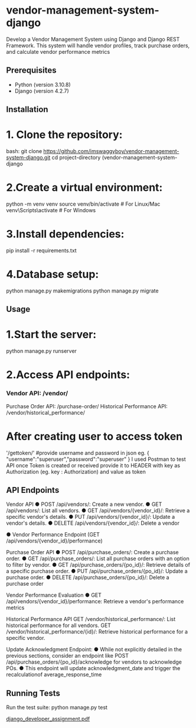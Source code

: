 # vendor-management-system-django

Develop a Vendor Management System using Django and Django REST Framework. This
system will handle vendor profiles, track purchase orders, and calculate vendor performance
metrics

## Prerequisites

- Python (version 3.10.8)
- Django (version 4.2.7)

## Installation

# 1. Clone the repository:
   bash:
   git clone https://github.com/imswaggyboy/vendor-management-system-django.git
   cd project-directory (vendor-management-system-django

# 2.Create a virtual environment:
python -m venv venv
source venv/bin/activate  # For Linux/Mac
venv\Scripts\activate     # For Windows

# 3.Install dependencies:
pip install -r requirements.txt

# 4.Database setup:
python manage.py makemigrations
python manage.py migrate

## Usage
# 1.Start the server:
python manage.py runserver

# 2.Access API endpoints:

### Vendor API: /vendor/
Purchase Order API: /purchase-order/
Historical Performance API: /vendor/historical_performance/

# After creating user to access token
'/gettoken/' #provide username and password in json eg. { "username":"superuser","password":"superuser" }
I used Postman to test API
once Token is created or received provide it to HEADER
with key as Authorization (eg. key : Authorization) and value as token <received-token> 


## API Endpoints
Vendor API
● POST /api/vendors/: Create a new vendor.
● GET /api/vendors/: List all vendors.
● GET /api/vendors/{vendor_id}/: Retrieve a specific vendor's details.
● PUT /api/vendors/{vendor_id}/: Update a vendor's details.
● DELETE /api/vendors/{vendor_id}/: Delete a vendor

● Vendor Performance Endpoint (GET /api/vendors/{vendor_id}/performance)

Purchase Order API
● POST /api/purchase_orders/: Create a purchase order.
● GET /api/purchase_orders/: List all purchase orders with an option to filter by vendor.
● GET /api/purchase_orders/{po_id}/: Retrieve details of a specific purchase order.
● PUT /api/purchase_orders/{po_id}/: Update a purchase order.
● DELETE /api/purchase_orders/{po_id}/: Delete a purchase order

Vendor Performance Evaluation
● GET /api/vendors/{vendor_id}/performance: Retrieve a vendor's performance metrics

Historical Performance API
GET /vendor/historical_performance/: List historical performance for all vendors.
GET /vendor/historical_performance/{id}/: Retrieve historical performance for a specific vendor.

Update Acknowledgment Endpoint:
● While not explicitly detailed in the previous sections, consider an endpoint like
POST /api/purchase_orders/{po_id}/acknowledge for vendors to acknowledge POs.
● This endpoint will update acknowledgment_date and trigger the recalculationof average_response_time

## Running Tests
Run the test suite:
  python manage.py test


[django_developer_assignment.pdf](https://github.com/imswaggyboy/vendor-management-system-django/files/13615015/django_developer_assignment.pdf)
